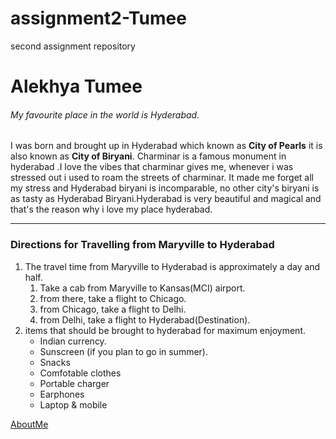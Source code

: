 # assignment2-Tumee
second assignment repository

# Alekhya Tumee
###### My favourite place in the world is Hyderabad.

I was born and brought up in Hyderabad which known as **City of Pearls** it is also known as **City of Biryani**. Charminar is a famous monument in hyderabad .I love the vibes that charminar gives me, whenever i was stressed out i used to roam the streets of charminar. It made me forget all my stress and Hyderabad biryani is incomparable, no other city's biryani is as tasty as Hyderabad Biryani.Hyderabad is very beautiful and magical and that's the reason why i love my place hyderabad.

---

### Directions for Travelling from Maryville to Hyderabad
1. The travel time from Maryville to Hyderabad is approximately a day and half.
    1. Take a cab from Maryville to Kansas(MCI) airport. 
    2. from there, take a flight to Chicago. 
    3. from Chicago, take a flight to Delhi.
    4. from Delhi, take a flight to Hyderabad(Destination).
2. items that should be brought to hyderabad for maximum enjoyment.
    * Indian currency.
    * Sunscreen (if you plan to go in summer).
    * Snacks
    * Comfotable clothes
    * Portable charger
    * Earphones
    * Laptop & mobile

[AboutMe](AboutMe.md)